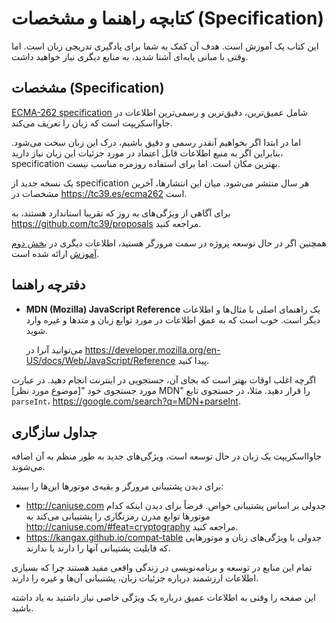 
# کتابچه راهنما و مشخصات (Specification)

این کتاب یک آموزش است. هدف آن کمک به شما برای یادگیری تدریجی زبان است. اما وقتی با مبانی پایه‌ای آشنا شدید، به منابع دیگری نیاز خواهید داشت.

## مشخصات (Specification)

[ECMA-262 specification](https://www.ecma-international.org/publications/standards/Ecma-262.htm) شامل عمیق‌ترین، دقیق‌ترین و رسمی‌ترین اطلاعات در جاوااسکریپت است که زبان را تعریف می‌کند.

اما در ابتدا اگر بخواهیم آنقدر رسمی و دقیق باشیم، درک این زبان سخت می‌شود. بنابراین اگر به منبع اطلاعات قابل اعتماد در مورد جزئیات این زبان نیاز دارید، specification بهترین مکان است. اما برای استفاده روزمره مناسب نیست.

یک نسخه جدید از specification هر سال منتشر می‌شود. میان این انتشارها، آخرین مشخصات در <https://tc39.es/ecma262> است.

برای آگاهی از ویژگی‌های به روز که تقریبا استاندارد هستند، به <https://github.com/tc39/proposals> مراجعه کنید.

همچنین اگر در حال توسعه پروژه در سمت مرورگر هستید، اطلاعات دیگری در [بخش دوم آموزش](info:browser-environment) ارائه شده است.

## دفترچه راهنما

- **MDN (Mozilla) JavaScript Reference** یک راهنمای اصلی با مثال‌ها و اطلاعات دیگر است. خوب است که به عمق اطلاعات در مورد توابع زبان و متدها و غیره وارد شوید.

    می‌توانید آنرا در <https://developer.mozilla.org/en-US/docs/Web/JavaScript/Reference> پیدا کنید. 

اگرچه اغلب اوقات بهتر است که بجای آن، جستجویی در اینترنت انجام دهید. در عبارت مورد جستجوی خود "[موضوع مورد نظر] MDN" را قرار دهید. مثلا، در جستجوی تابع `parseInt`‎، <https://google.com/search?q=MDN+parseInt>. 

## جداول سازگاری

جاوااسکریپت یک زبان در حال توسعه است، ویژگی‌های جدید به طور منظم به آن اضافه می‌شوند.

برای دیدن پشتیبانی مرورگر و بقیه‌ی موتورها این‌ها را ببینید:

- <http://caniuse.com> جدولی بر اساس پشتیبانی خواص. فرضاً برای دیدن اینکه کدام موتورها توابع مدرن  رمزنگاری را پشتیبانی می‌کند به <http://caniuse.com/#feat=cryptography> مراجعه کنید.
- <https://kangax.github.io/compat-table> جدولی با ویژگی‌های زبان و موتورهایی که قابلیت پشتیبانی آنها را دارند یا ندارند.

تمام این منابع در توسعه و برنامه‌نویسی‌ در زندگی واقعی مفید هستند چرا که بسیاری اطلاعات ارزشمند درباره جزئیات زبان، پشتیبانی آن‌ها و غیره را دارند.

این صفحه را وقتی به اطلاعات عمیق درباره یک ویژگی خاصی نیاز داشتید به یاد داشته باشید.